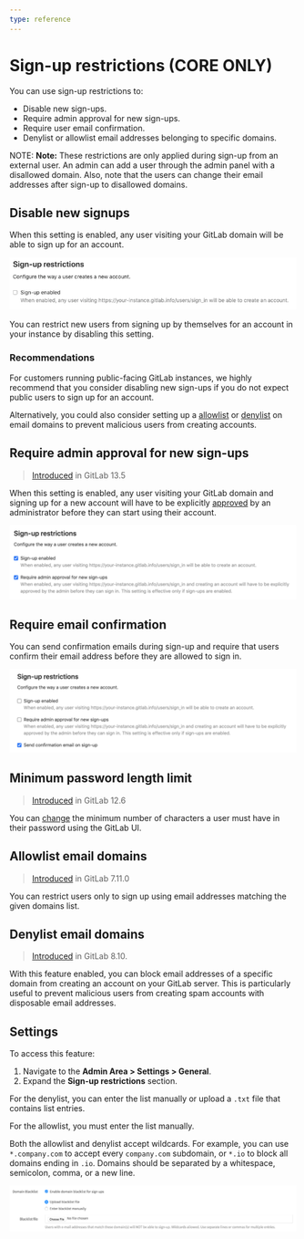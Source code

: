 ```yaml
---
type: reference
---
```


# Sign-up restrictions **(CORE ONLY)**

You can use sign-up restrictions to:

- Disable new sign-ups.
- Require admin approval for new sign-ups.
- Require user email confirmation.
- Denylist or allowlist email addresses belonging to specific domains.

NOTE: **Note:**
These restrictions are only applied during sign-up from an external user. An admin can add a user through the admin panel with a disallowed domain. Also, note that the users can change their email addresses after sign-up to
disallowed domains.

## Disable new signups

When this setting is enabled, any user visiting your GitLab domain will be able to sign up for an account.

![Disable signups](img/disable_signup_v12_7.png)

You can restrict new users from signing up by themselves for an account in your instance by disabling this setting.

### Recommendations

For customers running public-facing GitLab instances, we highly recommend that you
consider disabling new sign-ups if you do not expect public users to sign up for an
account.

Alternatively, you could also consider setting up a
[allowlist](#allowlist-email-domains) or [denylist](#denylist-email-domains) on
email domains to prevent malicious users from creating accounts.

##  Require admin approval for new sign-ups

> [Introduced](https://gitlab.com/groups/gitlab-org/-/epics/4491) in GitLab 13.5

When this setting is enabled, any user visiting your GitLab domain and signing up for a new account will have to be explicitly [approved](../approving_users.md#approving-a-user) by an administrator before they can start using their account.

![Require admin approval for new signups](img/require_admin_approval_for_signups_v13_5.png)

## Require email confirmation

You can send confirmation emails during sign-up and require that users confirm
their email address before they are allowed to sign in.

![Email confirmation](img/email_confirmation_v13_5.png)

## Minimum password length limit

> [Introduced](https://gitlab.com/gitlab-org/gitlab/-/merge_requests/20661) in GitLab 12.6

You can [change](../../../security/password_length_limits.md#modify-minimum-password-length-using-gitlab-ui)
the minimum number of characters a user must have in their password using the GitLab UI.

## Allowlist email domains

> [Introduced](https://gitlab.com/gitlab-org/gitlab-foss/-/merge_requests/598) in GitLab 7.11.0

You can restrict users only to sign up using email addresses matching the given
domains list.

## Denylist email domains

> [Introduced](https://gitlab.com/gitlab-org/gitlab-foss/-/merge_requests/5259) in GitLab 8.10.

With this feature enabled, you can block email addresses of a specific domain
from creating an account on your GitLab server. This is particularly useful
to prevent malicious users from creating spam accounts with disposable email
addresses.

## Settings

To access this feature:

1. Navigate to the **Admin Area > Settings > General**.
1. Expand the **Sign-up restrictions** section.

For the denylist, you can enter the list manually or upload a `.txt` file that
contains list entries.

For the allowlist, you must enter the list manually.

Both the allowlist and denylist accept wildcards. For example, you can use
`*.company.com` to accept every `company.com` subdomain, or `*.io` to block all
domains ending in `.io`. Domains should be separated by a whitespace,
semicolon, comma, or a new line.

![Domain Denylist](img/domain_denylist.png)

<!-- ## Troubleshooting

Include any troubleshooting steps that you can foresee. If you know beforehand what issues
one might have when setting this up, or when something is changed, or on upgrading, it's
important to describe those, too. Think of things that may go wrong and include them here.
This is important to minimize requests for support, and to avoid doc comments with
questions that you know someone might ask.

Each scenario can be a third-level heading, e.g. `### Getting error message X`.
If you have none to add when creating a doc, leave this section in place
but commented out to help encourage others to add to it in the future. -->
